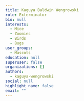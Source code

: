 ```yaml
---
title: Kaguya Baldwin Wengrowski
role: Exterminator
bio: null
interests:
  - Mice
  - Zoomies
  - Birds
  - Bugs
user_groups:
  - Mascots
education: null
superuser: false
organizations: []
authors:
  - kaguya-wengrowski
social: null
highlight_name: false
email: ""
---
```

